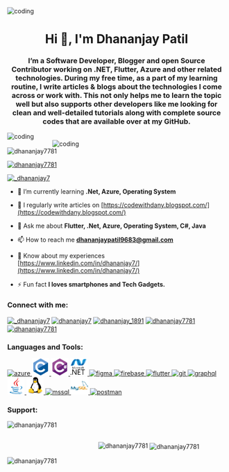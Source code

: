 <img align="center" alt="coding" width="1000" height="360" src="https://media1.giphy.com/media/2IudUHdI075HL02Pkk/200.webp?cid=ecf05e47cd9h5xpgg3h1qyg1rdiyzpew8gp0oam511sdn2re&ep=v1_gifs_search&rid=200.webp&ct=g">
<h1 align="center">Hi 👋, I'm Dhananjay Patil</h1>
<h3 align="center">I’m a Software Developer, Blogger and open Source Contributor working on .NET, Flutter, Azure and other related technologies. During my free time, as a part of my learning routine, I write articles & blogs about the technologies I come across or work with. This not only helps me to learn the topic well but also supports other developers like me looking for clean and well-detailed tutorials along with complete source codes that are available over at my GitHub.</h3>

<img align="left" alt="coding" width="400" src="https://img.freepik.com/free-vector/new-app-development-desktop_23-2148684987.jpg?ga=GA1.1.615662502.1703064649&semt=ais">
<img align="right" alt="coding" width="400" src="https://img.freepik.com/free-vector/web-development-programmer-engineering-coding-website-augmented-reality-interface-screens-developer-project-engineer-programming-software-application-design-cartoon-illustration_107791-3863.jpg?size=626&ext=jpg&ga=GA1.2.615662502.1703064649&semt=ais">

<p align="left"> <img src="https://komarev.com/ghpvc/?username=dhananjay7781&label=Profile%20views&color=0e75b6&style=flat" alt="dhananjay7781" /> </p>

<p align="left"> <a href="https://github.com/ryo-ma/github-profile-trophy"><img src="https://github-profile-trophy.vercel.app/?username=dhananjay7781" alt="dhananjay7781" /></a> </p>

<p align="left"> <a href="https://twitter.com/_dhananjay7" target="blank"><img src="https://img.shields.io/twitter/follow/_dhananjay7?logo=twitter&style=for-the-badge" alt="_dhananjay7" /></a> </p>

- 🌱 I’m currently learning **.Net, Azure, Operating System**

- 📝 I regularly write articles on [https://codewithdany.blogspot.com/](https://codewithdany.blogspot.com/)

- 💬 Ask me about **Flutter, .Net, Azure, Operating System, C#, Java**

- 📫 How to reach me **dhananjaypatil9683@gmail.com**

- 📄 Know about my experiences [https://www.linkedin.com/in/dhananjay7/](https://www.linkedin.com/in/dhananjay7/)

- ⚡ Fun fact **I loves smartphones and Tech Gadgets.**

<h3 align="left">Connect with me:</h3>
<p align="left">
<a href="https://twitter.com/_dhananjay7" target="blank"><img align="center" src="https://raw.githubusercontent.com/rahuldkjain/github-profile-readme-generator/master/src/images/icons/Social/twitter.svg" alt="_dhananjay7" height="30" width="40" /></a>
<a href="https://linkedin.com/in/dhananjay7" target="blank"><img align="center" src="https://raw.githubusercontent.com/rahuldkjain/github-profile-readme-generator/master/src/images/icons/Social/linked-in-alt.svg" alt="dhananjay7" height="30" width="40" /></a>
<a href="https://instagram.com/dhananjay_1891" target="blank"><img align="center" src="https://raw.githubusercontent.com/rahuldkjain/github-profile-readme-generator/master/src/images/icons/Social/instagram.svg" alt="dhananjay_1891" height="30" width="40" /></a>
<a href="https://www.codechef.com/users/dhananjay7781" target="blank"><img align="center" src="https://cdn.jsdelivr.net/npm/simple-icons@3.1.0/icons/codechef.svg" alt="dhananjay7781" height="30" width="40" /></a>
<a href="https://www.leetcode.com/dhananjay7781" target="blank"><img align="center" src="https://raw.githubusercontent.com/rahuldkjain/github-profile-readme-generator/master/src/images/icons/Social/leet-code.svg" alt="dhananjay7781" height="30" width="40" /></a>
</p>

<h3 align="left">Languages and Tools:</h3>
<p align="left"> <a href="https://azure.microsoft.com/en-in/" target="_blank" rel="noreferrer"> <img src="https://www.vectorlogo.zone/logos/microsoft_azure/microsoft_azure-icon.svg" alt="azure" width="40" height="40"/> </a> <a href="https://www.cprogramming.com/" target="_blank" rel="noreferrer"> <img src="https://raw.githubusercontent.com/devicons/devicon/master/icons/c/c-original.svg" alt="c" width="40" height="40"/> </a> <a href="https://www.w3schools.com/cs/" target="_blank" rel="noreferrer"> <img src="https://raw.githubusercontent.com/devicons/devicon/master/icons/csharp/csharp-original.svg" alt="csharp" width="40" height="40"/> </a> <a href="https://dotnet.microsoft.com/" target="_blank" rel="noreferrer"> <img src="https://raw.githubusercontent.com/devicons/devicon/master/icons/dot-net/dot-net-original-wordmark.svg" alt="dotnet" width="40" height="40"/> </a> <a href="https://www.figma.com/" target="_blank" rel="noreferrer"> <img src="https://www.vectorlogo.zone/logos/figma/figma-icon.svg" alt="figma" width="40" height="40"/> </a> <a href="https://firebase.google.com/" target="_blank" rel="noreferrer"> <img src="https://www.vectorlogo.zone/logos/firebase/firebase-icon.svg" alt="firebase" width="40" height="40"/> </a> <a href="https://flutter.dev" target="_blank" rel="noreferrer"> <img src="https://www.vectorlogo.zone/logos/flutterio/flutterio-icon.svg" alt="flutter" width="40" height="40"/> </a> <a href="https://git-scm.com/" target="_blank" rel="noreferrer"> <img src="https://www.vectorlogo.zone/logos/git-scm/git-scm-icon.svg" alt="git" width="40" height="40"/> </a> <a href="https://graphql.org" target="_blank" rel="noreferrer"> <img src="https://www.vectorlogo.zone/logos/graphql/graphql-icon.svg" alt="graphql" width="40" height="40"/> </a> <a href="https://www.java.com" target="_blank" rel="noreferrer"> <img src="https://raw.githubusercontent.com/devicons/devicon/master/icons/java/java-original.svg" alt="java" width="40" height="40"/> </a> <a href="https://www.linux.org/" target="_blank" rel="noreferrer"> <img src="https://raw.githubusercontent.com/devicons/devicon/master/icons/linux/linux-original.svg" alt="linux" width="40" height="40"/> </a> <a href="https://www.microsoft.com/en-us/sql-server" target="_blank" rel="noreferrer"> <img src="https://www.svgrepo.com/show/303229/microsoft-sql-server-logo.svg" alt="mssql" width="40" height="40"/> </a> <a href="https://www.mysql.com/" target="_blank" rel="noreferrer"> <img src="https://raw.githubusercontent.com/devicons/devicon/master/icons/mysql/mysql-original-wordmark.svg" alt="mysql" width="40" height="40"/> </a> <a href="https://postman.com" target="_blank" rel="noreferrer"> <img src="https://www.vectorlogo.zone/logos/getpostman/getpostman-icon.svg" alt="postman" width="40" height="40"/> </a> </p>

<h3 align="left">Support:</h3>
<p><a href="https://www.buymeacoffee.com/dhananjay7781"> <img align="left" src="https://cdn.buymeacoffee.com/buttons/v2/default-yellow.png" height="50" width="210" alt="dhananjay7781" /></a></p><br><br>

<p><img align="left" src="https://github-readme-stats.vercel.app/api/top-langs?username=dhananjay7781&show_icons=true&locale=en&layout=compact" alt="dhananjay7781" /></p>

<p>&nbsp;<img align="center" src="https://github-readme-stats.vercel.app/api?username=dhananjay7781&show_icons=true&locale=en" alt="dhananjay7781" /></p>

<p><img align="center" src="https://github-readme-streak-stats.herokuapp.com/?user=dhananjay7781&" alt="dhananjay7781" /></p>
